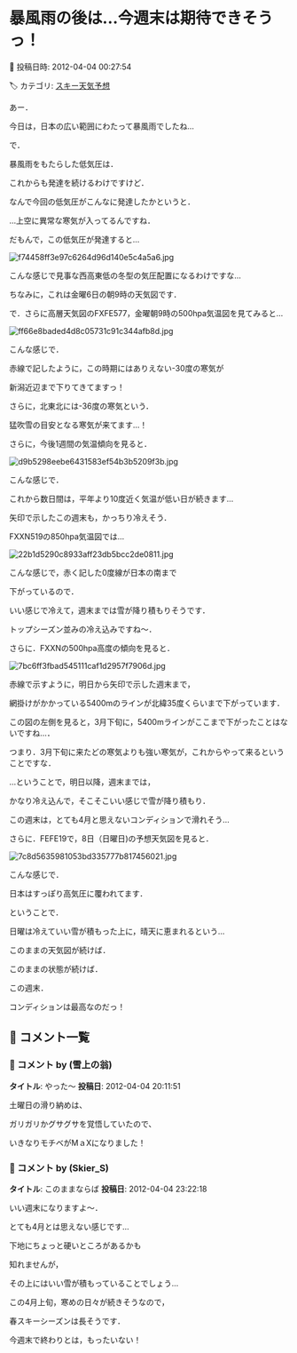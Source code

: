 # 暴風雨の後は…今週末は期待できそうっ！

📅 投稿日時: 2012-04-04 00:27:54

🏷️ カテゴリ: [スキー天気予想](c6554f5c3c106093b511a8daae23757e8.md)

あー．





今日は，日本の広い範囲にわたって暴風雨でしたね…





で．


暴風雨をもたらした低気圧は．


これからも発達を続けるわけですけど．





なんで今回の低気圧がこんなに発達したかというと．


…上空に異常な寒気が入ってるんですね．





だもんで，この低気圧が発達すると…




![f74458ff3e97c6264d96d140e5c4a5a6.jpg](images/f74458ff3e97c6264d96d140e5c4a5a6.jpg)




こんな感じで見事な西高東低の冬型の気圧配置になるわけですな…


ちなみに，これは金曜6日の朝9時の天気図です．





で．さらに高層天気図のFXFE577，金曜朝9時の500hpa気温図を見てみると…




![ff66e8baded4d8c05731c91c344afb8d.jpg](images/ff66e8baded4d8c05731c91c344afb8d.jpg)




こんな感じで．


赤線で記したように，この時期にはありえない-30度の寒気が


新潟近辺まで下りてきてますっ！


さらに，北東北には-36度の寒気という．


猛吹雪の目安となる寒気が来てます…！





さらに，今後1週間の気温傾向を見ると．




![d9b5298eebe6431583ef54b3b5209f3b.jpg](images/d9b5298eebe6431583ef54b3b5209f3b.jpg)




こんな感じで．


これから数日間は，平年より10度近く気温が低い日が続きます…


矢印で示したこの週末も，かっちり冷えそう．





FXXN519の850hpa気温図では…




![22b1d5290c8933aff23db5bcc2de0811.jpg](images/22b1d5290c8933aff23db5bcc2de0811.jpg)




こんな感じで，赤く記した0度線が日本の南まで


下がっているので．


いい感じで冷えて，週末までは雪が降り積もりそうです．


トップシーズン並みの冷え込みですね～．








さらに．FXXNの500hpa高度の傾向を見ると．




![7bc6ff3fbad545111caf1d2957f7906d.jpg](images/7bc6ff3fbad545111caf1d2957f7906d.jpg)




赤線で示すように，明日から矢印で示した週末まで，


網掛けがかかっている5400mのラインが北緯35度くらいまで下がっています．


この図の左側を見ると，3月下旬に，5400mラインがここまで下がったことはないですね…．


つまり．3月下旬に来たどの寒気よりも強い寒気が，これからやって来るということですな．





…ということで，明日以降，週末までは，


かなり冷え込んで，そこそこいい感じで雪が降り積もり．


この週末は，とても4月と思えないコンディションで滑れそう…





さらに．FEFE19で，8日（日曜日)の予想天気図を見ると．




![7c8d5635981053bd335777b817456021.jpg](images/7c8d5635981053bd335777b817456021.jpg)




こんな感じで．


日本はすっぽり高気圧に覆われてます．





ということで．


日曜は冷えていい雪が積もった上に，晴天に恵まれるという…





このままの天気図が続けば．


このままの状態が続けば．





この週末．


コンディションは最高なのだっ！

## 💬 コメント一覧

### 💬 コメント by (雪上の翁)
**タイトル**: やった～
**投稿日**: 2012-04-04 20:11:51

土曜日の滑り納めは、

ガリガリかグサグサを覚悟していたので、

いきなりモチベがMａXになりました！

### 💬 コメント by (Skier_S)
**タイトル**: このままならば
**投稿日**: 2012-04-04 23:22:18

いい週末になりますよ～．

とても4月とは思えない感じです…

下地にちょっと硬いところがあるかも

知れませんが，

その上にはいい雪が積もっていることでしょう…



この4月上旬，寒めの日々が続きそうなので，

春スキーシーズンは長そうです．

今週末で終わりとは，もったいない！

